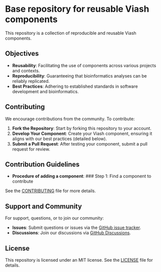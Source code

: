 # Base repository for reusable Viash components


This repository is a collection of reproducible and reusable Viash
components.

## Objectives

- **Reusability**: Facilitating the use of components across various
  projects and contexts.
- **Reproducibility**: Guaranteeing that bioinformatics analyses can be
  reliably replicated.
- **Best Practices**: Adhering to established standards in software
  development and bioinformatics.

## Contributing

We encourage contributions from the community. To contribute:

1.  **Fork the Repository**: Start by forking this repository to your
    account.
2.  **Develop Your Component**: Create your Viash component, ensuring it
    aligns with our best practices (detailed below).
3.  **Submit a Pull Request**: After testing your component, submit a
    pull request for review.

## Contribution Guidelines

- **Procedure of adding a component**: \### Step 1: Find a component to
  contribute

See the [CONTRIBUTING](CONTRIBUTING.md) file for more details.

## Support and Community

For support, questions, or to join our community:

- **Issues**: Submit questions or issues via the [GitHub issue
  tracker](https://github.com/viash-hub/base/issues).
- **Discussions**: Join our discussions via [GitHub
  Discussions](https://github.com/viash-hub/base/discussions).

## License

This repository is licensed under an MIT license. See the
[LICENSE](LICENSE) file for details.
